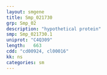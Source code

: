 ```yaml
---
layout: smgene
title: Smp_021730
grp: Smp_02
description: "hypothetical protein"
smp: Smp_021730.1
uniprot: "C4Q309"
length:   663
cdd: "cd00924, cl00016"
kk: ns
categories: sm
---
```

